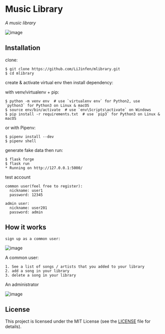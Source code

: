 # Music Library

*A music library*

![image](https://user-images.githubusercontent.com/14156164/93402918-ee6af500-f83a-11ea-83e2-79f512c905cc.png)



## Installation

clone:
```
$ git clone https://github.com/LiJinfen/mlibrary.git
$ cd mlibrary
```
create & activate virtual env then install dependency:

with venv/virtualenv + pip:
```
$ python -m venv env  # use `virtualenv env` for Python2, use `python3` for Python3 on Linux & macOS
$ source env/bin/activate  # use `env\Scripts\activate` on Windows
$ pip install -r requirements.txt  # use `pip3` for Python3 on Linux & macOS
```
or with Pipenv:
```
$ pipenv install --dev
$ pipenv shell
```
generate fake data then run:
```
$ flask forge
$ flask run
* Running on http://127.0.0.1:5000/
```
test account
```
common user(feel free to register):
  nickname: user1
  password: 12345

admin user:
  nickname: user201
  password: admin
```
## How it works
```
sign up as a common user:
```
![image](https://user-images.githubusercontent.com/14156164/93525924-8fb18400-f8eb-11ea-8a40-c60b8427abce.png)

A common user:
```
1. See a list of songs / artists that you added to your library
2. add a song in your library
3. delete a song in your library
```
An administrator

![image](https://user-images.githubusercontent.com/14156164/93403094-69cca680-f83b-11ea-8fe5-e629cec3358e.png)

## License

This project is licensed under the MIT License (see the
[LICENSE](LICENSE) file for details).
